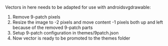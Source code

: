 Vectors in here needs to be adapted for use with androidsvgdrawable:

1. Remove 9-patch pixels
2. Resize the image to -2 pixels and move content -1 pixels both up and left because of the removed 9-patch parts
3. Setup 9-patch configuration in themes/9patch.json
4. Now vector is ready to be promoted to the themes folder
